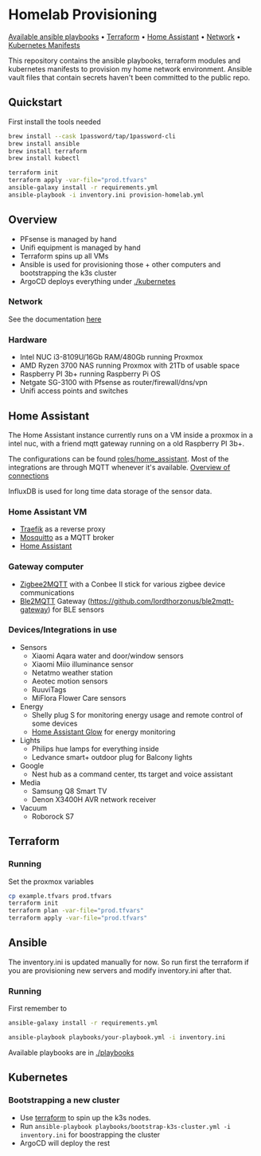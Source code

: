 # Homelab Provisioning
[Available ansible playbooks](#available-playbooks) • [Terraform](#terraform) • [Home Assistant](#home-assistant) • [Network](./docs/network.md) • [Kubernetes Manifests](./kubernetes) 

This repository contains the ansible playbooks, terraform modules and kubernetes manifests to provision my home network environment. Ansible vault files that contain secrets haven't been committed to the public repo.

## Quickstart

First install the tools needed

```bash
brew install --cask 1password/tap/1password-cli
brew install ansible
brew install terraform
brew install kubectl
```

```bash
terraform init
terraform apply -var-file="prod.tfvars"
ansible-galaxy install -r requirements.yml
ansible-playbook -i inventory.ini provision-homelab.yml
```

## Overview

- PFsense is managed by hand
- Unifi equipment is managed by hand
- Terraform spins up all VMs
- Ansible is used for provisioning those + other computers and bootstrapping the k3s cluster
- ArgoCD deploys everything under [./kubernetes](./kubernetes)

### Network

See the documentation [here](./docs/network.md)

### Hardware
- Intel NUC i3-8109U/16Gb RAM/480Gb running Proxmox
- AMD Ryzen 3700 NAS running Proxmox with 21Tb of usable space
- Raspberry PI 3b+ running Raspberry Pi OS
- Netgate SG-3100 with Pfsense as router/firewall/dns/vpn
- Unifi access points and switches

## Home Assistant
The Home Assistant instance currently runs on a VM inside a proxmox in a intel nuc, with a friend mqtt gateway running on a old Raspberry PI 3b+.

The configurations can be found [roles/home_assistant](./roles/home_assistant/files/home_assistant_config). Most of the integrations are through MQTT whenever it's available. [Overview of connections](./docs/network.md#home-assistant) 

InfluxDB is used for long time data storage of the sensor data.

### Home Assistant VM

* [Traefik](./roles/traefik) as a reverse proxy
* [Mosquitto](./roles/mosquitto) as a MQTT broker
* [Home Assistant](./roles/home_assistant)

### Gateway computer
* [Zigbee2MQTT](./roles/zigbee2mqtt) with a Conbee II stick for various zigbee device communications
* [Ble2MQTT](./roles/ble2mqtt) Gateway (https://github.com/lordthorzonus/ble2mqtt-gateway) for BLE sensors

### Devices/Integrations in use

* Sensors
  * Xiaomi Aqara water and door/window sensors
  * Xiaomi Miio illuminance sensor
  * Netatmo weather station
  * Aeotec motion sensors
  * RuuviTags
  * MiFlora Flower Care sensors
* Energy
  * Shelly plug S for monitoring energy usage and remote control of some devices
  * [Home Assistant Glow](https://github.com/klaasnicolaas/home-assistant-glow) for energy monitoring
* Lights
  * Philips hue lamps for everything inside
  * Ledvance smart+ outdoor plug for Balcony lights
* Google
  * Nest hub as a command center, tts target and voice assistant
* Media
  * Samsung Q8 Smart TV
  * Denon X3400H AVR network receiver
* Vacuum
  * Roborock S7


## Terraform

### Running

Set the proxmox variables
```bash
cp example.tfvars prod.tfvars
terraform init
terraform plan -var-file="prod.tfvars"
terraform apply -var-file="prod.tfvars"
```

## Ansible

The inventory.ini is updated manually for now. So run first the terraform if you are provisioning new servers and modify inventory.ini after that. 

### Running

First remember to 

```bash
ansible-galaxy install -r requirements.yml
```

```bash
ansible-playbook playbooks/your-playbook.yml -i inventory.ini
```

Available playbooks are in [./playbooks](./playbooks)

## Kubernetes

### Bootstrapping a new cluster

- Use [terraform](#running) to spin up the k3s nodes.
- Run `ansible-playbook playbooks/bootstrap-k3s-cluster.yml -i inventory.ini` for boostrapping the cluster
- ArgoCD will deploy the rest
